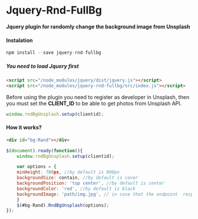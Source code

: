 # Jquery-Rnd-FullBg

**Jquery plugin for randomly change the background image from Unsplash**

#### Instalation

```js
npm install --save jquery-rnd-fullbg
```

##### You need to load Jquery first

```html
<script src="/node_modules/jquery/dist/jquery.js"></script>
<script src="/node_modules/jquery-rnd-fullbg/src/index.js"></script>
```

Before using the plugin you need to register as developer in Unsplash, then you must set the **CLIENT_ID** to be able to get photos from Unsplash API.

```js
window.rndBgUnsplash.setup(clientid);
```

#### How it works?

```html
<div id="bg-Rand"></div>
```
```js
$(document).ready(function(){
    window.rndBgUnsplash.setup(clientid);

    var options = {
    minHeight: 700px, //by default is 800px
    backgroundSize: contain, //by default is cover
    backgroundPosition: 'top center', //by default is center
    backgroundColor: 'red', //by default is black
    backgroundImage: 'path/img.jpg', // in case that the endpoint  responses with an error
    }
    $(#bg-Rand).RndBgUnsplash(options);
});
```

